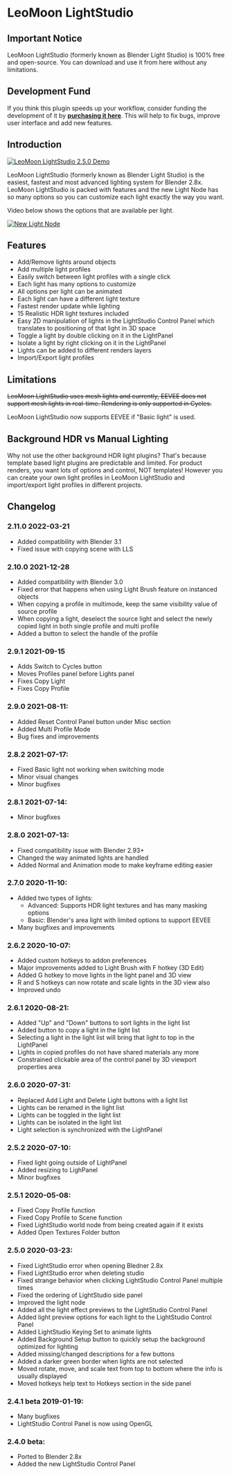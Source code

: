 # LeoMoon LightStudio
## Important Notice
LeoMoon LightStudio (formerly known as Blender Light Studio) is 100% free and open-source. You can download and use it from here without any limitations.

## Development Fund
If you think this plugin speeds up your workflow, consider funding the development of it by **[purchasing it here](https://blendermarket.com/products/leomoon-lightstudio)**. This will help to fix bugs, improve user interface and add new features.

## Introduction
[![LeoMoon LightStudio 2.5.0 Demo](https://img.youtube.com/vi/XT_m2E_qsaU/sddefault.jpg)](https://www.youtube.com/watch?v=XT_m2E_qsaU)

LeoMoon LightStudio (formerly known as Blender Light Studio) is the easiest, fastest and most advanced lighting system for Blender 2.8x. LeoMoon LightStudio is packed with features and the new Light Node has so many options so you can customize each light exactly the way you want.

Video below shows the options that are available per light.

[![New Light Node](https://img.youtube.com/vi/bKVe2n2tGvs/sddefault.jpg)](https://www.youtube.com/watch?v=bKVe2n2tGvs)

## Features
* Add/Remove lights around objects
* Add multiple light profiles
* Easily switch between light profiles with a single click
* Each light has many options to customize
* All options per light can be animated
* Each light can have a different light texture
* Fastest render update while lighting
* 15 Realistic HDR light textures included
* Easy 2D manipulation of lights in the LightStudio Control Panel which translates to positioning of that light in 3D space
* Toggle a light by double clicking on it in the LightPanel
* Isolate a light by right clicking on it in the LightPanel
* Lights can be added to different renders layers
* Import/Export light profiles

## Limitations
~~LeoMoon LightStudio uses mesh lights and currently, EEVEE does not support mesh lights in real-time. Rendering is only supported in Cycles.~~

LeoMoon LightStudio now supports EEVEE if "Basic light" is used.


## Background HDR vs Manual Lighting
Why not use the other background HDR light plugins? That's because template based light plugins are predictable and limited. For product renders, you want lots of options and control, NOT templates! However you can create your own light profiles in LeoMoon LightStudio and import/export light profiles in different projects.

## Changelog
### 2.11.0 2022-03-21
* Added compatibility with Blender 3.1
* Fixed issue with copying scene with LLS

### 2.10.0 2021-12-28
* Added compatibility with Blender 3.0
* Fixed error that happens when using Light Brush feature on instanced objects
* When copying a profile in multimode, keep the same visibility value of source profile
* When copying a light, deselect the source light and select the newly copied light in both single profile and multi profile
* Added a button to select the handle of the profile

### 2.9.1 2021-09-15
* Adds Switch to Cycles button
* Moves Profiles panel before Lights panel
* Fixes Copy Light
* Fixes Copy Profile

### 2.9.0 2021-08-11:
* Added Reset Control Panel button under Misc section
* Added Multi Profile Mode
* Bug fixes and improvements

### 2.8.2 2021-07-17:
* Fixed Basic light not working when switching mode
* Minor visual changes
* Minor bugfixes

### 2.8.1 2021-07-14:
* Minor bugfixes

### 2.8.0 2021-07-13:
* Fixed compatibility issue with Blender 2.93+
* Changed the way animated lights are handled
* Added Normal and Animation mode to make keyframe editing easier

### 2.7.0 2020-11-10:
* Added two types of lights:
    * Advanced: Supports HDR light textures and has many masking options
    * Basic: Blender's area light with limited options to support EEVEE
* Many bugfixes and improvements

### 2.6.2 2020-10-07:
* Added custom hotkeys to addon preferences
* Major improvements added to Light Brush with F hotkey (3D Edit)
* Added G hotkey to move lights in the light panel and 3D view
* R and S hotkeys can now rotate and scale lights in the 3D view also
* Improved undo

### 2.6.1 2020-08-21:
* Added "Up" and "Down" buttons to sort lights in the light list
* Added button to copy a light in the light list
* Selecting a light in the light list will bring that light to top in the LightPanel
* Lights in copied profiles do not have shared materials any more
* Constrained clickable area of the control panel by 3D viewport properties area

### 2.6.0 2020-07-31:
* Replaced Add Light and Delete Light buttons with a light list
* Lights can be renamed in the light list
* Lights can be toggled in the light list
* Lights can be isolated in the light list
* Light selection is synchronized with the LightPanel

### 2.5.2 2020-07-10:
* Fixed light going outside of LightPanel
* Added resizing to LighPanel
* Minor bugfixes

### 2.5.1 2020-05-08:
* Fixed Copy Profile function
* Fixed Copy Profile to Scene function
* Fixed LightStudio world node from being created again if it exists
* Added Open Textures Folder button

### 2.5.0 2020-03-23:
* Fixed LightStudio error when opening Bledner 2.8x
* Fixed LightStudio error when deleting studio
* Fixed strange behavior when clicking LightStudio Control Panel multiple times
* Fixed the ordering of LightStudio side panel
* Improved the light node
* Added all the light effect previews to the LightStudio Control Panel
* Added light preview options for each light to the LightStudio Control Panel
* Added LightStudio Keying Set to animate lights
* Added Background Setup button to quickly setup the background optimized for lighting
* Added missing/changed descriptions for a few buttons
* Added a darker green border when lights are not selected
* Moved rotate, move, and scale text from top to bottom where the info is usually displayed
* Moved hotkeys help text to Hotkeys section in the side panel

### 2.4.1 beta 2019-01-19:
* Many bugfixes
* LightStudio Control Panel is now using OpenGL

### 2.4.0 beta:
* Ported to Blender 2.8x
* Added the new LightStudio Control Panel
